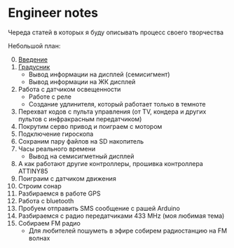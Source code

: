 # Engineer notes
Череда статей в которых я буду описывать процесс своего творчества

Небольшой план:

0. [Введение](notes/00-About-Arduino.md)
1. [Градусник](notes/01-Thermometer.md)
    * Вывод информации на дисплей (семисигмент)
    * Вывод информации на ЖК дисплей
2. Работа с датчиком освещенности
    * Работе с реле
    * Создание удлинителя, который работает только в темноте
3. Перехват кодов с пульта управления (от TV, кондера и других пультов с инфракрасным передатчиком)
4. Покрутим серво привод и поиграем с мотором
5. Подключение гироскопа
6. Сохраним пару файлов на SD накопитель
7. Часы реального времени
    * Вывод на семисигметный дисплей
8. А как работают другие контроллеры, прошивка контроллера ATTINY85
9. Поиграим с датчиком движения
10. Строим сонар
11. Разбираемся в работе GPS
12. Работа с bluetooth
13. Пробуем отправить SMS сообщение с рашей Arduino
14. Разбираемся с радио передатчиками 433 MHz (моя любимая тема)
15. Собираем FM радио
    * Для любителей пошуметь в эфире собирем радиостанцию на FM волнах
